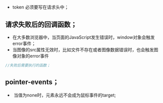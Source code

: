 # ## 

- token  必须要写在请求头中；



## 请求失败后的回调函数；

- 在大多数浏览器中，当页面的JavaScript发生错误时，window对象会触发error事件；
- 当图像的src属性无效时，比如文件不存在或者图像数据错误时，也会触发图像对象的error事件

```js
//失败后需要执行的函数；

```

## **pointer-events**；

- ​	当值为none时，元素永远不会成为鼠标事件的target;

​	

